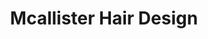 ---
title: "Mcallister Hair Design"
url: /clacton-on-sea/mcallister-hair-design/
shop: hairdresser
---
